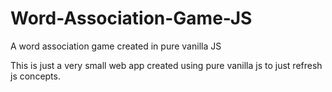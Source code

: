 # Word-Association-Game-JS
A word association game created in pure vanilla JS

This is just a very small web app created using pure vanilla js to just refresh js concepts.
